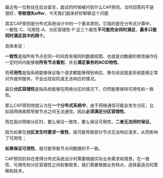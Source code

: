 最近有一位粉丝在后台留言，面试的时候被问到什么CAP原则，当时回答的不是很好，**导致错失offer**，今天我们就来好好聊聊这个问题

其实CAP原则是分布式系统设计中的一个基本原则，它指的是在分布式计算中，一致性-C、可用性-A、分区容错性-P 这三个属性**不可能完全同时满足**，**最多只能同时满足其中的两个**。

具体来说：

**一致性**是指所有节点在同一时间具有相同的数据视图，也就是对数据的修改操作在一定时间内能够被**所有节点看到**，并且**满足事务的ACID特性**。

而**可用性**是指系统能够保证每个请求都能够得到响应，换句话说就是系统能够正常对外提供服务，不会出现宕机或无法响应的情况。

最后**分区容错性**是指系统能够在网络分区的情况下，仍然能够保持可用性和一致性。

那么CAP原则他就认为在**一个分布式系统中**，由于网络通信可能会发生分区，比如说网络故障导致节点之间无法通信，因此**必须满足分区容错性**。

而在面对网络分区时，要么保证一致性，要么保证可用性，**二者无法同时保证**。

因为如果在**分区发生时要求一致性**，就可能导致部分节点无法响应请求，从而影响了可用性；

**如果保证可用性**，就可能导致节点间数据的不一致。

CAP原则的存在使得分布式系统设计时需要根据实际业务需求和情景，在一致性、可用性和分区容错性之间权衡取舍，我们需要根据业务特点，选择最适合的策略和技术。
